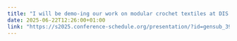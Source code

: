 ```yaml
---
title: "I will be demo-ing our work on modular crochet textiles at DIS 2025 along with Ashley Del Valle: come see garments made with our computational system, and try your fine motor skills on our manual assembly technique."
date: 2025-06-22T12:26:00+01:00
link: "https://s2025.conference-schedule.org/presentation/?id=gensub_394&sess=sess213"
---
```

